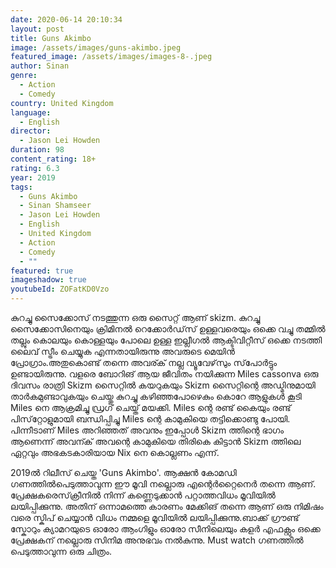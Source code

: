 ```yaml
---
date: 2020-06-14 20:10:34
layout: post
title: Guns Akimbo
image: /assets/images/guns-akimbo.jpeg
featured_image: /assets/images/images-8-.jpeg
author: Sinan
genre:
  - Action
  - Comedy
country: United Kingdom
language:
  - English
director:
  - Jason Lei Howden
duration: 98
content_rating: 18+
rating: 6.3
year: 2019
tags:
  - Guns Akimbo
  - Sinan Shamseer
  - Jason Lei Howden
  - English
  - United Kingdom
  - Action
  - Comedy
  - ""
featured: true
imageshadow: true
youtubeId: ZOFatKD0Vzo
---
```

കുറച്ചു സൈക്കോസ് നടത്തുന്ന ഒരു സൈറ്റ് ആണ് skizm. കുറച്ചു സൈക്കോസിനെയും ക്രിമിനൽ റെക്കോർഡ്‌സ് ഉള്ളവരെയും ഒക്കെ വച്ചു തമ്മിൽ തല്ലും കൊലയും കൊള്ളയും പോലെ ഉള്ള ഇല്ലീഗൽ ആക്ടിവിറ്റീസ് ഒക്കെ നടത്തി ലൈവ് സ്ട്രീം ചെയ്യുക എന്നതായിരുന്നു അവരുടെ മെയിൻ പ്രോഗ്രാം.അതുകൊണ്ട് തന്നെ അവര്ക് നല്ല വ്യൂവേഴ്‌സും സ്‌പോർട്ടും ഉണ്ടായിരുന്നു. വളരെ ബോറിങ് ആയ ജീവിതം നയിക്കുന്ന Miles cassonva ഒരു ദിവസം രാത്രി Skizm സൈറ്റിൽ കയറുകയും Skizm സൈറ്റിന്റെ അഡ്മിനുമായി താർകമുണ്ടാവുകയും ചെയ്തു കുറച്ചു കഴിഞ്ഞപോഴെകും കൊറേ ആളുകൾ കൂടി Miles നെ ആക്രമിച്ചു ഡ്രഗ് ചെയ്ത് മയക്കി. Miles ന്റെ രണ്ട് കൈയും രണ്ട് പിസ്‌റ്റോളുമായി ബന്ധിപ്പിച്ചു  Miles ന്റെ കാമുകിയെ തട്ടിക്കൊണ്ടു പോയി. പിന്നീടാണ് Miles അറിഞ്ഞത് അവനും ഇപ്പോൾ Skizm ത്തിന്റെ ഭാഗം ആണെന്ന് അവന്ക് അവന്റെ കാമുകിയെ തിരികെ കിട്ടാൻ Skizm ത്തിലെ ഏറ്റവും അഭകടകാരിയായ Nix നെ കൊല്ലണം എന്ന്. 

2019ൽ റിലീസ് ചെയ്ത 'Guns Akimbo'. ആക്ഷൻ കോമഡി ഗണത്തിൽപെടുത്താവുന്ന ഈ മൂവി നല്ലൊരു എന്റെർറ്റൈനെർ തന്നെ ആണ്. പ്രേക്ഷകരെസ്‌ക്രീനിൽ നിന്ന് കണ്ണെടുക്കാൻ പറ്റാത്തവിധം മൂവിയിൽ ലയിപ്പിക്കുന്നു. അതിന് ഒന്നാമത്തെ കാരണം മേക്കിങ്  തന്നെ ആണ് ഒരു നിമിഷം വരെ സ്കിപ് ചെയ്യാൻ വിധം നമ്മളെ മൂവിയിൽ ലയിപ്പിക്കുന്നു.ബാക്ക് ഗ്രൗണ്ട് സ്കോറും ക്യാമറയുടെ ഓരോ ആംഗിളും ഓരോ സീനിലെയും കളർ എഫക്റ്റും ഒക്കെ പ്രേക്ഷകന് നല്ലൊരു സിനിമ അനുഭവം നൽകുന്നു. Must watch ഗണത്തിൽ പെടുത്താവുന്ന ഒരു ചിത്രം.